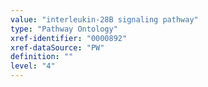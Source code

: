 ```yaml
---
value: "interleukin-28B signaling pathway"
type: "Pathway Ontology"
xref-identifier: "0000892"
xref-dataSource: "PW"
definition: ""
level: "4"
---
```

